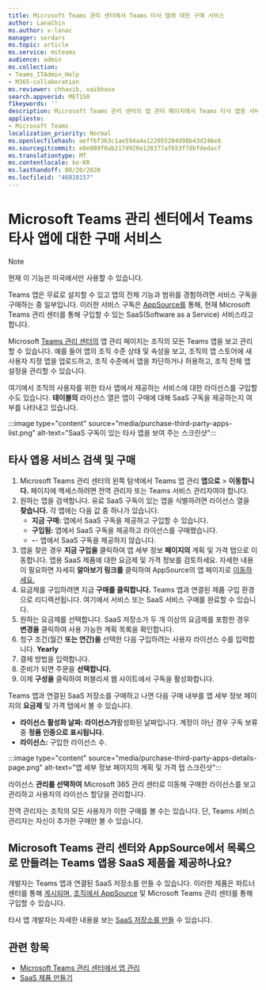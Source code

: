 ```yaml
---
title: Microsoft Teams 관리 센터에서 Teams 타사 앱에 대한 구매 서비스
author: LanaChin
ms.author: v-lanac
manager: serdars
ms.topic: article
ms.service: msteams
audience: admin
ms.collection:
- Teams_ITAdmin_Help
- M365-collaboration
ms.reviewer: chhavib, vaibhava
search.appverid: MET150
f1keywords: ''
description: Microsoft Teams 관리 센터의 앱 관리 페이지에서 Teams 타사 앱용 서비스를 구입하는 방법을 알아보세요.
appliesto:
- Microsoft Teams
localization_priority: Normal
ms.openlocfilehash: aeff6f363c1ae594a4a122055204d98b43d246e8
ms.sourcegitcommit: e0e089f0ab217d920e128377af653f7dbfdedacf
ms.translationtype: MT
ms.contentlocale: ko-KR
ms.lasthandoff: 08/20/2020
ms.locfileid: "46818157"
---
```

<a name="purchase-services-for-teams-third-party-apps-in-the-microsoft-teams-admin-center"></a>Microsoft Teams 관리 센터에서 Teams 타사 앱에 대한 구매 서비스
======================================================

> [!NOTE]
> 현재 이 기능은 미국에서만 사용할 수 있습니다.

Teams 앱은 무료로 설치할 수 있고 앱의 전체 기능과 범위를 경험하려면 서비스 구독을 구매하는 중 일부입니다. 이러한 서비스 구독은 [AppSource를](https://appsource.microsoft.com/) 통해, 현재 Microsoft Teams 관리 센터를 통해 구입할 수 있는 SaaS(Software as a Service) 서비스라고 합니다.

Microsoft [Teams 관리 센터의](manage-apps.md) 앱 관리 페이지는 조직의 모든 Teams 앱을 보고 관리할 수 있습니다. 예를 들어 앱의 조직 수준 상태 및 속성을 보고, 조직의 앱 스토어에 새 사용자 지정 앱을 업로드하고, 조직 수준에서 앱을 차단하거나 허용하고, 조직 전체 앱 설정을 관리할 수 있습니다.

여기에서 조직의 사용자를 위한 타사 앱에서 제공하는 서비스에 대한 라이선스를 구입할 수도 있습니다. **테이블의** 라이선스 열은 앱이 구매에 대해 SaaS 구독을 제공하는지 여부를 나타내고 있습니다.

:::image type="content" source="media/purchase-third-party-apps-list.png" alt-text="SaaS 구독이 있는 타사 앱을 보여 주는 스크린샷":::

## <a name="search-for-and-purchase-services-for-a-third-party-app"></a>타사 앱용 서비스 검색 및 구매

1. Microsoft Teams 관리 센터의 왼쪽 탐색에서 Teams 앱 관리 **앱으로**  >  **이동합니다.** 페이지에 액세스하려면 전역 관리자 또는 Teams 서비스 관리자여야 합니다.
2. 원하는 앱을 검색합니다. 유료 SaaS 구독이 있는 앱을 식별하려면 라이선스 열을 **찾습니다.** 각 앱에는 다음 값 중 하나가 있습니다.
    - **지금 구매:** 앱에서 SaaS 구독을 제공하고 구입할 수 있습니다.  
    - **구입됨:** 앱에서 SaaS 구독을 제공하고 라이선스를 구매했습니다.
    - **-**- 앱에서 SaaS 구독을 제공하지 않습니다.
3. 앱을 찾은 경우 **지금 구입을** 클릭하여 앱 세부 정보 **페이지의** 계획 및 가격 탭으로 이동합니다. 앱용 SaaS 제품에 대한 요금제 및 가격 정보를 검토하세요. 자세한 내용이 필요하면 자세히 **알아보기 링크를** 클릭하여 AppSource의 앱 페이지로 [이동하세요.](https://appsource.microsoft.com/)  
4. 요금제를 구입하려면 지금 **구매를 클릭합니다.** Teams 앱과 연결된 제품 구입 환경으로 리디렉션됩니다. 여기에서 서비스 또는 SaaS 서비스 구매를 완료할 수 있습니다.
5. 원하는 요금제를 선택합니다. SaaS 저장소가 두 개 이상의 요금제를 포함한 경우 **변경을** 클릭하여 사용 가능한 계획 목록을 확인합니다.
6. 청구 조건(월간 **또는 연간)을** 선택한 다음 구입하려는 사용자 라이선스 수를 입력합니다. **Yearly**
7. 결제 방법을 입력합니다.
8. 준비가 되면 주문을 **선택합니다.**
9. 이제 **구성을** 클릭하여 퍼블리셔 웹 사이트에서 구독을 활성화합니다.

Teams 앱과 연결된 SaaS 저장소를 구매하고 나면 다음 구매 내부를 앱 세부 정보 페이지의 **요금제** 및 가격 탭에서 볼 수 있습니다.

- **라이선스 활성화 날짜: 라이선스가**활성화된 날짜입니다. 계정이 아닌 경우 구독 보류 중 **정품 인증으로 표시됩니다.**
- **라이선스:** 구입한 라이선스 수.

:::image type="content" source="media/purchase-third-party-apps-details-page.png" alt-text="앱 세부 정보 페이지의 계획 및 가격 탭 스크린샷":::

라이선스 **관리를 선택하여** Microsoft 365 관리 센터로 이동해 구매한 라이선스를 보고 관리하고 사용자의 라이선스 할당을 관리합니다.

전역 관리자는 조직의 모든 사용자가 이한 구매를 볼 수는 있습니다. 단, Teams 서비스 관리자는 자신이 추가한 구매만 볼 수 있습니다.  

## <a name="have-a-saas-offer-for-a-teams-app-that-you-want-to-list-and-sell-in-the-microsoft-teams-admin-center-and-appsource"></a>Microsoft Teams 관리 센터와 AppSource에서 목록으로 만들려는 Teams 앱용 SaaS 제품을 제공하나요?

개발자는 Teams 앱과 연결된 SaaS 저장소를 만들 수 있습니다. 이러한 제품은 파트너 센터를 통해 [게시되며,](https://partner.microsoft.com) [조직에서 AppSource](https://appsource.microsoft.com/) 및 Microsoft Teams 관리 센터를 통해 구입할 수 있습니다.
 
타사 앱 개발자는 자세한 내용을 보는 [SaaS 저장소를 만들](https://docs.microsoft.com/azure/marketplace/partner-center-portal/create-new-saas-offer) 수 있습니다.

## <a name="related-topics"></a>관련 항목

- [Microsoft Teams 관리 센터에서 앱 관리](manage-apps.md)
- [SaaS 제품 만들기](https://docs.microsoft.com/azure/marketplace/partner-center-portal/create-new-saas-offer)

